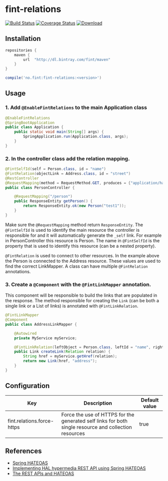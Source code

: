 # fint-relations

[![Build Status](https://travis-ci.org/FINTlibs/fint-relations.svg?branch=master)](https://travis-ci.org/FINTlibs/fint-relations) 
[![Coverage Status](https://coveralls.io/repos/github/FINTlibs/fint-relations/badge.svg?branch=master)](https://coveralls.io/github/FINTlibs/fint-relations?branch=master) 
[ ![Download](https://api.bintray.com/packages/fint/maven/fint-relations/images/download.svg) ](https://bintray.com/fint/maven/fint-relations/_latestVersion)


## Installation

```groovy
repositories {
    maven {
        url  "http://dl.bintray.com/fint/maven" 
    }
}

compile('no.fint:fint-relations:<version>')
```

## Usage

### 1. Add `@EnableFintRelations` to the main Application class

```java
@EnableFintRelations
@SpringBootApplication
public class Application {
    public static void main(String[] args) {
        SpringApplication.run(Application.class, args);
    }
}
```

### 2. In the controller class add the relation mapping.

```java
@FintSelfId(self = Person.class, id = "name")
@FintRelation(objectLink = Address.class, id = "street")
@RestController
@RequestMapping(method = RequestMethod.GET, produces = {"application/hal+json"})
public class PersonController {

    @RequestMapping("/person")
    public ResponseEntity getPerson() {
        return ResponseEntity.ok(new Person("test1"));
    }
}
```

Make sure the `@RequestMapping` method return `ResponseEntity`. 
The `@FintSelfId` is used to identify the main resource the controller is responsible for and it will automatically generate the `_self` link. 
For example in PersonController this resource is Person. 
The name in `@FintSelfId` is the property that is used to identify this resource (can be a nested property). 

`@FintRelation` is used to connect to other resources. In the example above the Person is connected to the Address resource. 
These values are used to find the correct LinkMapper. A class can have multiple `@FintRelation` annotations.  

### 3. Create a `@Component` with the `@FintLinkMapper` annotation.
This component will be responsible to build the links that are populated in the response.
The method responsible for creating the `Link` (can be both a single link or a List of links) is annotated with `@FintLinkRelation`.

```java
@FintLinkMapper
@Component
public class AddressLinkMapper {

    @Autowired
    private MyService myService;

    @FintLinkRelation(leftObject = Person.class, leftId = "name", rightObject = Address.class, rightId = "street")
    public Link createLink(Relation relation) {
        String href = myService.getHref(relation);
        return new Link(href, "address");
    }
}

```


## Configuration

| Key | Description | Default value |
|-----|-------------|---------------|
| fint.relations.force-https | Force the use of HTTPS for the generated self links for both single resource and collection resources | true |


## References

- [Spring HATEOAS](http://docs.spring.io/spring-hateoas/docs/0.23.0.RELEASE/reference/html/)
- [Implementing HAL hypermedia REST API using Spring HATEOAS](https://opencredo.com/hal-hypermedia-api-spring-hateoas/)
- [The REST APIs and HATEOAS](https://developer.paypal.com/docs/api/hateoas-links/)